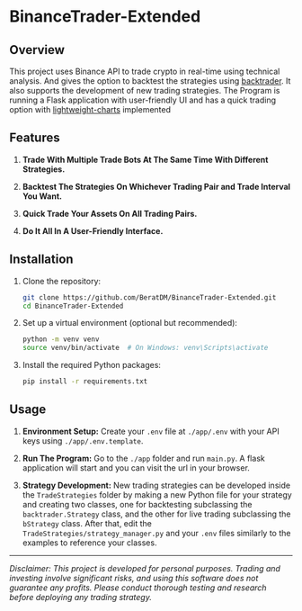 # BinanceTrader-Extended

## Overview

This project uses Binance API to trade crypto in real-time using technical analysis. And gives the option to backtest the strategies using [backtrader](https://github.com/mementum/backtrader). It also supports the development of new trading strategies.
The Program is running a Flask application with user-friendly UI and has a quick trading option with [lightweight-charts](https://www.tradingview.com/lightweight-charts/) implemented

## Features

1. **Trade With Multiple Trade Bots At The Same Time With Different Strategies.**

2. **Backtest The Strategies On Whichever Trading Pair and Trade Interval You Want.**

3. **Quick Trade Your Assets On All Trading Pairs.**

4. **Do It All In A User-Friendly Interface.**

## Installation

1. Clone the repository:

   ```bash
   git clone https://github.com/BeratDM/BinanceTrader-Extended.git
   cd BinanceTrader-Extended
   ```

2. Set up a virtual environment (optional but recommended):

   ```bash
   python -m venv venv
   source venv/bin/activate  # On Windows: venv\Scripts\activate
   ```

3. Install the required Python packages:

   ```bash
   pip install -r requirements.txt
   ```

## Usage

1. **Environment Setup:** Create your `.env` file at `./app/.env` with your API keys using `./app/.env.template`.

2. **Run The Program:** Go to the `./app` folder and run `main.py`. A flask application will start and you can visit the url in your browser.

3. **Strategy Development:** New trading strategies can be developed inside the `TradeStrategies` folder by making a new Python file for your strategy and creating two classes, one for backtesting subclassing the `backtrader.Strategy` class, and the other for live trading subclassing the `bStrategy` class. After that, edit the `TradeStrategies/strategy_manager.py` and your `.env` files similarly to the examples to reference your classes.

---

*Disclaimer: This project is developed for personal purposes. Trading and investing involve significant risks, and using this software does not guarantee any profits. Please conduct thorough testing and research before deploying any trading strategy.*
